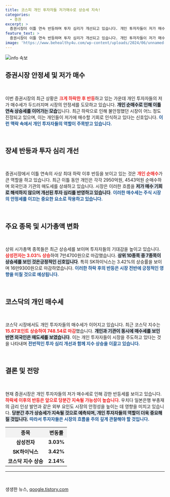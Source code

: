```yaml
---
title: 코스피 개인 투자자들 저가매수로 상승세 지속!
categories:
  - 증권
excerpt: >
  증권시장이 이틀 연속 반등하며 투자 심리가 개선되고 있습니다. 개인 투자자들이 저가 매수에 나서고, 주요 종목들이 상승세를 보이면서 희망의 신호가 감지되고 있습니다. 과연 이 상승세가 지속될지 주목해보세요!
feature_text: >
  증권시장이 이틀 연속 반등하며 투자 심리가 개선되고 있습니다. 개인 투자자들이 저가 매수에 나서고, 주요 종목들이 상승세를 보이면서 희망의 신호가 감지되고 있습니다. 과연 이 상승세가 지속될지 주목해보세요!
image: 'https://www.behealthy4u.com/wp-content/uploads/2024/06/unnamed-file.png'
---
```


<p><img src="https://www.behealthy4u.com/wp-content/uploads/2024/06/unnamed-file.png" alt="info 속보" /></p>

<h2 data-ke-size="size26">증권시장 안정세 및 저가 매수</h2>

<p data-ke-size="size16">&nbsp;</p>

<p>이번 증권시장의 최근 상황은 <b><span style="color: #ee2323;">크게 하락한 후 반등</span></b>하고 있는 가운데 개인 투자자들의 저가 매수세가 두드러지며 시장의 안정세를 도모하고 있습니다. <b><span style="background-color: #21538527;">개인 순매수로 인해 이틀 연속 상승세를 이어가는 모습</span></b>입니다. 최근 하락으로 인해 불안정했던 시장이 어느 정도 진정되고 있으며, 이는 개인들이 저가에 매수할 기회로 인식하고 있다는 신호입니다. <b><span style="color: #1a5490;">이런 맥락 속에서 개인 투자자들의 역할이 주목받고 있습니다.</span></b></p>

<p data-ke-size="size16">&nbsp;</p>

<h2 data-ke-size="size26">장세 반등과 투자 심리 개선</h2>

<p data-ke-size="size16">&nbsp;</p>

<p>증권시장에서 이틀 연속의 사상 최대 하락 이후 반등을 보이고 있는 것은 <b><span style="color: #ee2323;">개인 순매수</span></b>가 큰 역할을 하고 있습니다. 최근 이틀 동안 개인은 각각 2950억원, 4543억원 순매수하며 외국인과 기관의 매도세를 상쇄하고 있습니다. 시장은 이러한 흐름을 <b><span style="background-color: #21538527;">저가 매수 기회로 해석하지 않으며 개선된 투자 심리를 반영하고 있습니다</span></b>. <b><span style="color: #1a5490;">이러한 매수세는 주식 시장의 안정세를 이끄는 중요한 요소로 작용하고 있습니다.</span></b></p>

<p data-ke-size="size16">&nbsp;</p>

<h2 data-ke-size="size26">주요 종목 및 시가총액 변화</h2>

<p data-ke-size="size16">&nbsp;</p>

<p>상위 시가총액 종목들은 최근 상승세를 보이며 투자자들의 기대감을 높이고 있습니다. <b><span style="color: #ee2323;">삼성전자는 3.03% 상승</span></b>하여 7만4700원으로 마감했습니다. <b><span style="background-color: #21538527;">상위 10종목 중 7종목이 상승세를 보인 것은긍정적인 신호입니다</span></b>. 특히 SK하이닉스는 3.42%의 상승률을 보이며 16만9300원으로 마감하였습니다. <b><span style="color: #1a5490;">이러한 하락 후의 반등은 시장 전반에 긍정적인 영향을 미칠 것으로 예상됩니다.</span></b></p>

<p data-ke-size="size16">&nbsp;</p>

<h2 data-ke-size="size26">코스닥의 개인 매수세</h2>

<p data-ke-size="size16">&nbsp;</p>

<p>코스닥 시장에서도 개인 투자자들의 매수세가 이어지고 있습니다. 최근 코스닥 지수는 <b><span style="color: #ee2323;">15.67포인트 상승하여 748.54로 마감</span></b>했습니다. <b><span style="background-color: #21538527;">개인과 기관이 동시에 매수세를 보인 반면 외국인은 매도세를 보였습니다</span></b>. 이는 개인 투자자들이 시장을 주도하고 있다는 것을 나타내며 <b><span style="color: #1a5490;">전반적인 투자 심리 개선과 함께 지수 상승을 이끌고 있습니다.</span></b></p>

<p data-ke-size="size16">&nbsp;</p>

<h2 data-ke-size="size26">결론 및 전망</h2>

<p data-ke-size="size16">&nbsp;</p>

<p>현재 증권시장은 개인 투자자들의 저가 매수세로 인해 강한 반등세를 보이고 있습니다. <b><span style="color: #ee2323;">하락세 이후의 반등은 앞으로 당분간 지속될 가능성이 높습니다</span></b>. 우치다 일본은행 부총재의 금리 인상 발언과 같은 외부 요인도 시장의 안정성을 높이는 데 영향을 미치고 있습니다. <b><span style="background-color: #21538527;">당분간 추가 상승세가 지속될 것으로 예측되며, 개인 투자자들의 역할이 더욱 중요해질 것입니다.</span></b> <b><span style="color: #1a5490;">따라서 투자자들은 시장의 흐름을 주의 깊게 관찰해야 할 것입니다.</span></b></p>

<table style="width: 100%; border-collapse: collapse;">
    <tr>
        <th style="background-color: #f2f2f2; text-align: center;">종목</th>
        <th style="background-color: #f2f2f2; text-align: center;">변동률</th>
    </tr>
    <tr>
        <td style="text-align: center; height: 17px;"><b>삼성전자</b></td>
        <td style="text-align: center; height: 17px;"><b>3.03%</b></td>
    </tr>
    <tr>
        <td style="text-align: center; height: 17px;"><b>SK하이닉스</b></td>
        <td style="text-align: center; height: 17px;"><b>3.42%</b></td>
    </tr>
    <tr>
        <td style="text-align: center; height: 17px;"><b>코스닥 지수 상승</b></td>
        <td style="text-align: center; height: 17px;"><b>2.14%</b></td>
    </tr>
</table>

<hr /> 

<p data-ke-size="size16">&nbsp;</p>
생생한 뉴스, <a href="https://qoogle.tistory.com" rel="dofollow">qoogle.tistory.com</a>


